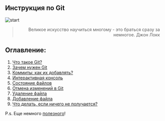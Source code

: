## Инструкция по Git

![start](./photo/logo1.jpg)

> <div style="text-align: right"> Великое искусство научиться многому - это браться сразу за немногое. Джон Локк

## Оглавление:

1. [Что такое Git?](./whatgit.md)
2. [Зачем нужен Git](./whygit.md)
3. [Коммиты: как их добавлять?](./commits.md)
4. [Интерактивная консоль](./interractive.md)
5. [Состояние файлов](./statfile.md)
6. [Отмена изменений в Git](./reset.md)
7. [Удаление файла](./delfile.md)
8. [Добавление файла](./addfile.md)
9. [Что делать, если ничего не получается?]()

P.s. Еще немного [полезного](./ps.md)!